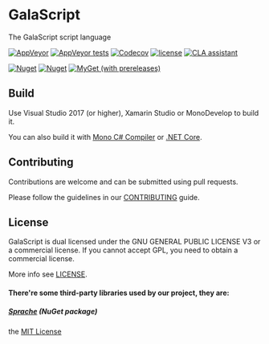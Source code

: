 GalaScript
===
The GalaScript script language

[![AppVeyor](https://img.shields.io/appveyor/ci/JoyMoe/GalaScript.svg)](https://ci.appveyor.com/project/JoyMoe/GalaScript)
[![AppVeyor tests](https://img.shields.io/appveyor/tests/JoyMoe/GalaScript.svg)](https://ci.appveyor.com/project/JoyMoe/GalaScript)
[![Codecov](https://img.shields.io/codecov/c/github/JoyMoe/GalaScript.svg)](https://codecov.io/gh/JoyMoe/GalaScript)
[![license](https://img.shields.io/github/license/JoyMoe/GalaScript.svg)](https://raw.githubusercontent.com/JoyMoe/GalaScript/master/LICENSE)
[![CLA assistant](https://cla-assistant.io/readme/badge/JoyMoe/GalaScript)](https://cla-assistant.io/JoyMoe/GalaScript)

[![Nuget](https://img.shields.io/nuget/v/GalaScript.svg)](https://www.nuget.org/packages/GalaScript)
[![Nuget](https://img.shields.io/nuget/vpre/GalaScript.svg)](https://www.nuget.org/packages/GalaScript/absoluteLatest)
[![MyGet (with prereleases)](https://img.shields.io/myget/galaengine/vpre/GalaScript.svg?label=MyGet)](http://myget.org/feed/galaengine/package/nuget/GalaScript)

## Build

Use Visual Studio 2017 (or higher), Xamarin Studio or MonoDevelop to build it.

You can also build it with [Mono C# Compiler](http://www.mono-project.com/docs/about-mono/languages/csharp) or [.NET Core](http://dotnet.github.io/).

## Contributing

Contributions are welcome and can be submitted using pull requests.

Please follow the guidelines in our [CONTRIBUTING](CONTRIBUTING.md) guide.

## License

GalaScript is dual licensed under the GNU GENERAL PUBLIC LICENSE V3 or a commercial license. If you cannot accept GPL, you need to obtain a commercial license.

More info see [LICENSE](LICENSE).

#### There're some third-party libraries used by our project, they are:

##### [Sprache](https://github.com/sprache/Sprache) (NuGet package)

the [MIT License](https://github.com/sprache/Sprache/blob/develop/licence.txt)
